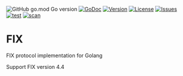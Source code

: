 ![GitHub go.mod Go version](https://img.shields.io/github/go-mod/go-version/nskforward/fix)
[![GoDoc](https://pkg.go.dev/badge/github.com/nskforward/fix?status.svg)](https://pkg.go.dev/github.com/nskforward/fix?tab=doc)
[![Version](https://img.shields.io/github/v/tag/nskforward/fix)](https://github.com/nskforward/fix/tags)
[![License](https://img.shields.io/github/license/nskforward/fix)](https://github.com/nskforward/fix/blob/main/LICENSE)
[![Issues](https://img.shields.io/github/issues/nskforward/fix)](https://github.com/nskforward/fix/issues)
[![test](https://github.com/nskforward/fix/actions/workflows/test.yml/badge.svg)](https://github.com/nskforward/fix/actions/workflows/test.yml)
[![scan](https://github.com/nskforward/fix/actions/workflows/scan.yml/badge.svg)](https://github.com/nskforward/fix/actions/workflows/scan.yml)


# FIX
FIX protocol implementation for Golang

Support FIX version 4.4
